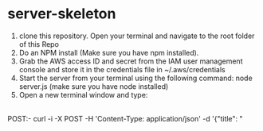# server-skeleton

1) clone this repository. Open your terminal and navigate to the root folder of this Repo <br>
2) Do an NPM install (Make sure you have npm installed). <br> 
3) Grab the AWS access ID and secret from the IAM user management console and store it in the credentials file in     ~/.aws/credentials <br>
4) Start the server from your terminal using the following command: node server.js (make sure you have node installed) <br>
5) Open a new terminal window and type: <br>
<br>
POST:- curl -i -X POST -H 'Content-Type: application/json' -d '{"title": "<title>", "path": "<path to file>"' http://localhost:3000/upload/
<br>
GET:- curl -i -X GET http://localhost:3000/listBuckets


